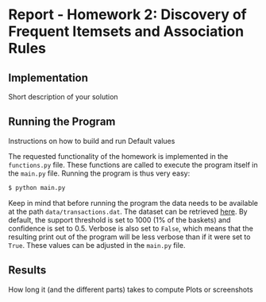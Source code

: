 # Report - Homework 2: Discovery of Frequent Itemsets and Association Rules

## Implementation
Short description of your solution

## Running the Program
Instructions on how to build and run
Default values

The requested functionality of the homework is implemented in the `functions.py` file. These functions are called to execute the program itself in the `main.py` file. Running the program is thus very easy:
```bash
$ python main.py
```
Keep in mind that before running the program the data needs to be available at the path `data/transactions.dat`. The dataset can be retrieved [here](https://canvas.kth.se/courses/42990/files/6945385). By default, the support threshold is set to 1000 (1% of the baskets) and confidence is set to 0.5. Verbose is also set to `False`, which means that the resulting print out of the program will be less verbose than if it were set to `True`. These values can be adjusted in the `main.py` file.

## Results
How long it (and the different parts) takes to compute
Plots or screenshots
